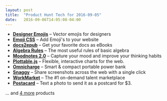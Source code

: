 ```yaml
---
layout: post
title:  "Product Hunt Tech for 2016-09-05"
date:   2016-09-06T14:05:08-04:00
---
```


* **[Designer Emojis](https://www.producthunt.com/tech/designer-emojis?utm_campaign=producthunt-api&utm_medium=api&utm_source=Application%3A+Daily+Digest+RSS+%28ID%3A+3202%29)** – Vector emojis for designers
* **[Emoji CSS](https://www.producthunt.com/tech/emoji-css?utm_campaign=producthunt-api&utm_medium=api&utm_source=Application%3A+Daily+Digest+RSS+%28ID%3A+3202%29)** – Add Emoji's to your website
* **[docs2epub](https://www.producthunt.com/tech/docs2epub?utm_campaign=producthunt-api&utm_medium=api&utm_source=Application%3A+Daily+Digest+RSS+%28ID%3A+3202%29)** – Get your favorite docs as eBooks
* **[Algebra Rules](https://www.producthunt.com/tech/algebra-rules?utm_campaign=producthunt-api&utm_medium=api&utm_source=Application%3A+Daily+Digest+RSS+%28ID%3A+3202%29)** – The most useful rules of basic algebra
* **[Moodnotes 2.0](https://www.producthunt.com/tech/moodnotes-2-0?utm_campaign=producthunt-api&utm_medium=api&utm_source=Application%3A+Daily+Digest+RSS+%28ID%3A+3202%29)** – Capture your mood and improve your thinking habits
* **[Plottable.js](https://www.producthunt.com/tech/plottable-js?utm_campaign=producthunt-api&utm_medium=api&utm_source=Application%3A+Daily+Digest+RSS+%28ID%3A+3202%29)** – Flexible, interactive charts for the web.
* **[Omnicharge](https://www.producthunt.com/tech/omnicharge?utm_campaign=producthunt-api&utm_medium=api&utm_source=Application%3A+Daily+Digest+RSS+%28ID%3A+3202%29)** – Smart & compact portable power bank
* **[Snaggy](https://www.producthunt.com/tech/snaggy?utm_campaign=producthunt-api&utm_medium=api&utm_source=Application%3A+Daily+Digest+RSS+%28ID%3A+3202%29)** – Share screenshots across the web with a single click
* **[WorkMarket](https://www.producthunt.com/tech/workmarket?utm_campaign=producthunt-api&utm_medium=api&utm_source=Application%3A+Daily+Digest+RSS+%28ID%3A+3202%29)** – The #1 on-demand talent marketplace
* **[Postacard](https://www.producthunt.com/tech/postacard?utm_campaign=producthunt-api&utm_medium=api&utm_source=Application%3A+Daily+Digest+RSS+%28ID%3A+3202%29)** – Text a photo to send it as a postcard for $3.

… and [4 more](https://www.producthunt.com/tech) products